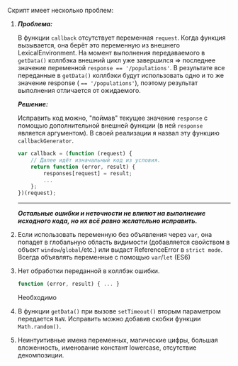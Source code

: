  Скрипт имеет несколько проблем:
 1) ___Проблема:___

    В функции `callback` отсутствует переменная `request`.
    Когда функция вызывается, она берёт это переменную из внешнего LexicalEnvironment.
    На момент выполнения передаваемого в `getData()` коллбэка внешний цикл уже завершился
    => последнее значение переменной `response == '/populations'`. В результате все переданные в `getData()` коллбэки будут использовать одно и то же
    значение response ( `== '/populations'`), поэтому результат выполнения отличается от ожидаемого.

    ___Решение:___

    Исправить код можно, "поймав" текущее значение `response` с помощью дополнительной внешней функции
    (в ней `response` является аргументом).
    В своей реализации я назвал эту функцию `callbackGenerator`.

    ```javascript
    var callback = (function (request) {
        // Далее идёт изначальный код из условия.
        return function (error, result) {
            responses[request] = result;
            ...
        };
    })(request);
    ```

    ___

    ___Остальные ошибки и неточности не влияют на выполнение исходного кода,
    но их всё равно желательно исправить.___

 2)
    Если использовать переменную без объявления через `var`,
    она попадет в глобальную область видимости (добавляется свойством в объект `window`/`global`/etc.)
    или выдаст ReferenceError в `strict mode`.
    Всегда объявлять переменные с помощью `var`/`let` (ES6)
 3) Нет обработки переданной в коллбэк ошибки.
    ```javascript
    function (error, result) { ... }
    ```
    Необходимо
 4) В функции `getData()` при вызове `setTimeout()` вторым параметром передается `NaN`.
    Исправить можно добавив скобки функции `Math.random()`.
 5) Неинтуитивные имена переменных, магические цифры, большая вложенность, именование констант lowercase,
    отсутствие декомпозиции.